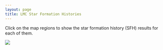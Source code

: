 ```yaml
---
layout: page
title: LMC Star Formation Histories
---
```


<!-- <script>
// var sidebarvar = document.getElementsByClassName("sidebar")
var contentvar = document.getElementsByClassName("content container")
console.log(contentvar);
</script> -->

<head>
    <title>SMASH LMC SFH Interactive Map</title>
</head>

Click on the map regions to show the star formation history (SFH) results for each of them.

<body>
    <style>
        #hess {
            display: none;
            position: absolute;
            width: 1000px;
            border: solid 5px black;
        };
    </style>
    <div id="container">
        <img id="map" src="../assets/sfh_lmc/html_parent_sfh.png"><br>
        <img id="hess" src="../assets/sfh_lmc/solution_1.png" width="1500" height="500" ><br>
        <div id="pixel"></div>
    </div>

<!-- <script>
// var sidebarvar = document.getElementsByClassName("sidebar")
var mapvar = document.getElementById("map")
console.log(mapvar);
</script> -->

<script>
    function get_lon_lat(screenX, screenY) {
        minX = 97;
        maxX = 791;
        minY = 738;
        maxY = 29;

        min_lon = 93.0;
        max_lon = 69.75;
        min_lat = -74.35;
        max_lat = -65.0;

        click_lon = min_lon + (screenX - minX)*(max_lon - min_lon)/(maxX - minX); 
        click_lat = min_lat + (screenY - minY)*(max_lat - min_lat)/(maxY - minY);
        return [click_lon, click_lat];

    };

    var click_centers = [
                            [86.19793923645537,   -71.15715194501864,  "../assets/sfh_lmc/solution_1.png"],
                            [86.25101499567377,   -70.82632639930044,  "../assets/sfh_lmc/solution_2.png"],
                            [84.75232468880438,   -71.05420330666217,  "../assets/sfh_lmc/solution_3.png"],
                            [84.82827589169337,   -70.74149093584512,  "../assets/sfh_lmc/solution_4.png"],
                            [87.84648950299007,   -71.0830663567615,  "../assets/sfh_lmc/solution_5.png"],
                            [87.9053637176595,   -70.70999121197154,  "../assets/sfh_lmc/solution_6.png"],
                            [89.94264375820094,   -70.91417202115262,  "../assets/sfh_lmc/solution_7.png"],
                            [86.49996285964365,   -70.52031786954626,  "../assets/sfh_lmc/solution_8.png"],
                            [85.13191865145632,   -70.46153330650881,  "../assets/sfh_lmc/solution_9.png"],
                            [87.92963431490301,   -70.35942222587322,  "../assets/sfh_lmc/solution_10.png"],
                            [83.63580040321243,   -70.53136884997672,  "../assets/sfh_lmc/solution_11.png"],
                            [89.67443834307767,   -70.42014998665151,  "../assets/sfh_lmc/solution_12.png"],
                            [91.54806245936338,   -70.49804811273201,  "../assets/sfh_lmc/solution_13.png"],
                            [86.50415728986977,   -70.21092696204542,  "../assets/sfh_lmc/solution_14.png"],
                            [88.79036373302269,   -70.03776846515969,  "../assets/sfh_lmc/solution_15.png"],
                            [87.18133972811437,   -69.95780531749054,  "../assets/sfh_lmc/solution_16.png"],
                            [88.39135923191523,   -69.6520128735945,  "../assets/sfh_lmc/solution_17.png"],
                            [85.0774212001396,   -70.17260625042339,  "../assets/sfh_lmc/solution_18.png"],
                            [90.95965329015758,   -69.9776283324874,  "../assets/sfh_lmc/solution_19.png"],
                            [90.40707521417315,   -69.5867724842455,  "../assets/sfh_lmc/solution_20.png"],
                            [85.65398019677772,   -69.8896586832609,  "../assets/sfh_lmc/solution_21.png"],
                            [84.05762144530472,   -69.91094901323105,  "../assets/sfh_lmc/solution_22.png"],
                            [86.5937590670065,   -69.63005192936073,  "../assets/sfh_lmc/solution_23.png"],
                            [84.98989854261796,   -69.59679494188424,  "../assets/sfh_lmc/solution_24.png"],
                            [83.52277271767687,   -70.22579562294396,  "../assets/sfh_lmc/solution_25.png"],
                            [82.16374951969655,   -70.42085072189177,  "../assets/sfh_lmc/solution_26.png"],
                            [82.42662920007675,   -69.95454056882582,  "../assets/sfh_lmc/solution_27.png"],
                            [83.46439732706843,   -69.6135739545002,  "../assets/sfh_lmc/solution_28.png"],
                            [87.08898712088325,   -69.32286609399159,  "../assets/sfh_lmc/solution_29.png"],
                            [88.64556563756057,   -69.16865993010192,  "../assets/sfh_lmc/solution_30.png"],
                            [85.59435563037992,   -69.29930471063119,  "../assets/sfh_lmc/solution_31.png"],
                            [86.59854705251755,   -69.00035904216394,  "../assets/sfh_lmc/solution_32.png"],
                            [83.39729992220533,   -70.83469296591518,  "../assets/sfh_lmc/solution_33.png"],
                            [81.97370958498078,   -69.63931083590057,  "../assets/sfh_lmc/solution_34.png"],
                            [83.98230719734438,   -69.29851258384413,  "../assets/sfh_lmc/solution_35.png"],
                            [82.3352729182854,   -69.32392839063854,  "../assets/sfh_lmc/solution_36.png"],
                            [81.3750049581373,   -70.17616279226448,  "../assets/sfh_lmc/solution_37.png"],
                            [80.5196355192248,   -70.45171590483477,  "../assets/sfh_lmc/solution_38.png"],
                            [83.43061602949513,   -71.12872571379908,  "../assets/sfh_lmc/solution_39.png"],
                            [81.99998781783701,   -70.74405105746382,  "../assets/sfh_lmc/solution_40.png"],
                            [80.62970766687725,   -70.75838501385331,  "../assets/sfh_lmc/solution_41.png"],
                            [80.74763790365459,   -69.41745965585059,  "../assets/sfh_lmc/solution_42.png"],
                            [80.7243788693573,   -69.84949406151502,  "../assets/sfh_lmc/solution_43.png"],
                            [79.78681956251555,   -70.11285751221452,  "../assets/sfh_lmc/solution_44.png"],
                            [84.74455321936874,   -68.96603661950255,  "../assets/sfh_lmc/solution_45.png"],
                            [88.02166280096776,   -68.80779196015001,  "../assets/sfh_lmc/solution_46.png"],
                            [85.89758470444514,   -68.72211939103441,  "../assets/sfh_lmc/solution_47.png"],
                            [83.14744517699292,   -68.99322081589608,  "../assets/sfh_lmc/solution_48.png"],
                            [81.71426744543096,   -69.03870340961804,  "../assets/sfh_lmc/solution_49.png"],
                            [79.64080295634623,   -69.61728338864356,  "../assets/sfh_lmc/solution_50.png"],
                            [80.33097447811075,   -69.12035557827396,  "../assets/sfh_lmc/solution_51.png"],
                            [79.07933899132705,   -70.37854046057554,  "../assets/sfh_lmc/solution_52.png"],
                            [81.97839333790395,   -71.04773949272854,  "../assets/sfh_lmc/solution_53.png"],
                            [82.32991281143656,   -71.35827042921937,  "../assets/sfh_lmc/solution_54.png"],
                            [78.64811166318931,   -69.88177025419668,  "../assets/sfh_lmc/solution_55.png"],
                            [83.70919449005098,   -68.702554900901,  "../assets/sfh_lmc/solution_56.png"],
                            [77.99491686187483,   -69.53451780635127,  "../assets/sfh_lmc/solution_57.png"],
                            [80.54399668597614,   -71.04762813009343,  "../assets/sfh_lmc/solution_58.png"],
                            [84.99491408482285,   -71.3677682030029,  "../assets/sfh_lmc/solution_59.png"],
                            [83.7241346656107,   -71.44268275240874,  "../assets/sfh_lmc/solution_60.png"],
                            [79.16228197295355,   -70.6945773145265,  "../assets/sfh_lmc/solution_61.png"],
                            [86.57935218770537,   -71.48321032753441,  "../assets/sfh_lmc/solution_62.png"],
                            [77.76930765170864,   -70.54529337260139,  "../assets/sfh_lmc/solution_63.png"],
                            [88.20722591156657,   -71.45552033737721,  "../assets/sfh_lmc/solution_64.png"],
                            [89.77282460286933,   -71.47375784064613,  "../assets/sfh_lmc/solution_65.png"],
                            [85.27514216036529,   -71.6969574026768,  "../assets/sfh_lmc/solution_66.png"],
                            [82.60887882763681,   -71.67702717179455,  "../assets/sfh_lmc/solution_67.png"],
                            [80.90179548123407,   -71.33904798346728,  "../assets/sfh_lmc/solution_68.png"],
                            [79.12880398445527,   -70.9989032964016,  "../assets/sfh_lmc/solution_69.png"],
                            [79.39371494580341,   -71.31689724265429,  "../assets/sfh_lmc/solution_70.png"],
                            [77.71048168022385,   -70.87542073087884,  "../assets/sfh_lmc/solution_71.png"],
                            [77.80719759643605,   -70.17821322632462,  "../assets/sfh_lmc/solution_72.png"],
                            [76.95132311857475,   -69.90218352496119,  "../assets/sfh_lmc/solution_73.png"],
                            [78.90458639078774,   -69.23179603869315,  "../assets/sfh_lmc/solution_74.png"],
                            [77.1172481556884,   -69.21884771529199,  "../assets/sfh_lmc/solution_75.png"],
                            [76.5140006603421,   -70.38641699940585,  "../assets/sfh_lmc/solution_76.png"],
                            [77.84062817283267,   -71.22131402130866,  "../assets/sfh_lmc/solution_77.png"],
                            [76.32753666124735,   -70.72177950492468,  "../assets/sfh_lmc/solution_78.png"],
                            [83.93709554061942,   -71.78806574933999,  "../assets/sfh_lmc/solution_79.png"],
                            [81.14940749193968,   -71.63824584254166,  "../assets/sfh_lmc/solution_80.png"],
                            [76.42575769089838,   -69.60050907421302,  "../assets/sfh_lmc/solution_81.png"],
                            [81.73854299484098,   -71.95138620839509,  "../assets/sfh_lmc/solution_82.png"],
                            [83.19935334729517,   -72.06648199325679,  "../assets/sfh_lmc/solution_83.png"],
                            [82.1553483424786,   -68.73504976293728,  "../assets/sfh_lmc/solution_84.png"],
                            [76.3600682297749,   -71.07849836179024,  "../assets/sfh_lmc/solution_85.png"],
                            [79.6207355785831,   -71.631093997419,  "../assets/sfh_lmc/solution_86.png"],
                            [80.13405175582831,   -71.95179145259897,  "../assets/sfh_lmc/solution_87.png"],
                            [75.72341547715314,   -70.11292389192215,  "../assets/sfh_lmc/solution_88.png"],
                            [74.9169521847353,   -70.4082398541081,  "../assets/sfh_lmc/solution_89.png"],
                            [80.28023304702563,   -68.81377873344084,  "../assets/sfh_lmc/solution_90.png"],
                            [74.82470202545976,   -70.72735449509392,  "../assets/sfh_lmc/solution_91.png"],
                            [81.03391032102168,   -68.57549359792237,  "../assets/sfh_lmc/solution_92.png"],
                            [82.80739400779433,   -68.44910908693909,  "../assets/sfh_lmc/solution_93.png"],
                            [78.922372402583,   -68.83289145585424,  "../assets/sfh_lmc/solution_94.png"],
                            [79.51780429438907,   -68.51513619982563,  "../assets/sfh_lmc/solution_95.png"],
                            [84.779024370549,   -68.51320539780187,  "../assets/sfh_lmc/solution_96.png"],
                            [86.5758216845692,   -68.40911042375515,  "../assets/sfh_lmc/solution_97.png"],
                            [88.17857958907658,   -68.42547398255454,  "../assets/sfh_lmc/solution_98.png"],
                            [89.52885434746682,   -68.61722687169743,  "../assets/sfh_lmc/solution_99.png"],
                            [88.57947399754407,   -68.05146062764906,  "../assets/sfh_lmc/solution_100.png"],
                            [77.3165635173735,   -68.88734944805287,  "../assets/sfh_lmc/solution_101.png"],
                            [75.71351651843257,   -68.99855758081668,  "../assets/sfh_lmc/solution_102.png"],
                            [75.60692745618806,   -69.3407439707967,  "../assets/sfh_lmc/solution_103.png"],
                            [81.56900436793546,   -68.29691590542954,  "../assets/sfh_lmc/solution_104.png"],
                            [83.96156428799185,   -68.26241684970724,  "../assets/sfh_lmc/solution_105.png"],
                            [75.13772242998006,   -69.809611954237,  "../assets/sfh_lmc/solution_106.png"],
                            [74.08615233291636,   -70.06712998768143,  "../assets/sfh_lmc/solution_107.png"],
                            [74.7605706035878,   -71.06290357235333,  "../assets/sfh_lmc/solution_108.png"],
                            [77.99735542124922,   -71.55732901131668,  "../assets/sfh_lmc/solution_109.png"],
                            [74.38753196815041,   -69.5369796876985,  "../assets/sfh_lmc/solution_110.png"],
                            [74.0961360902417,   -69.20138940293685,  "../assets/sfh_lmc/solution_111.png"],
                            [77.89911020891125,   -68.54543189569223,  "../assets/sfh_lmc/solution_112.png"],
                            [80.15122528347901,   -68.2466715472495,  "../assets/sfh_lmc/solution_113.png"],
                            [78.58348648789509,   -68.23975289689098,  "../assets/sfh_lmc/solution_114.png"],
                            [74.24844667566272,   -68.88098428354148,  "../assets/sfh_lmc/solution_115.png"],
                            [81.08640797943764,   -67.98334942780878,  "../assets/sfh_lmc/solution_116.png"],
                            [85.43448102470936,   -68.14636663643395,  "../assets/sfh_lmc/solution_117.png"],
                            [82.6793158437168,   -68.08809119297713,  "../assets/sfh_lmc/solution_118.png"],
                            [84.08275152752826,   -67.92618199367666,  "../assets/sfh_lmc/solution_119.png"],
                            [73.3214100708862,   -70.35855848005234,  "../assets/sfh_lmc/solution_120.png"],
                            [76.3507983829457,   -68.60762376605568,  "../assets/sfh_lmc/solution_121.png"],
                            [75.02782536977466,   -68.64625071577359,  "../assets/sfh_lmc/solution_122.png"],
                            [73.22900782449803,   -69.78422820843737,  "../assets/sfh_lmc/solution_123.png"],
                            [72.74581586806963,   -69.42824649678191,  "../assets/sfh_lmc/solution_124.png"],
                            [78.37455196799925,   -71.91356470151817,  "../assets/sfh_lmc/solution_125.png"],
                            [76.28468920424768,   -71.44076685372393,  "../assets/sfh_lmc/solution_126.png"],
                            [76.52124952657493,   -71.81895110079722,  "../assets/sfh_lmc/solution_127.png"],
                            [73.09892257310062,   -70.71152424144418,  "../assets/sfh_lmc/solution_128.png"],
                            [71.51571258756015,   -70.52253607063344,  "../assets/sfh_lmc/solution_129.png"],
                            [76.85560296629372,   -68.28469971629542,  "../assets/sfh_lmc/solution_130.png"],
                            [72.2905985140159,   -69.11930904589381,  "../assets/sfh_lmc/solution_131.png"],
                            [82.27897600977809,   -67.77428140340443,  "../assets/sfh_lmc/solution_132.png"],
                            [77.50505380378503,   -68.01208816944823,  "../assets/sfh_lmc/solution_133.png"],
                            [72.17547341451873,   -70.0921042616164,  "../assets/sfh_lmc/solution_134.png"],
                            [71.59404121038625,   -69.51025413227664,  "../assets/sfh_lmc/solution_135.png"],
                            [74.369826486185,   -71.43042930473484,  "../assets/sfh_lmc/solution_136.png"],
                            [74.71323310878911,   -71.83493128420936,  "../assets/sfh_lmc/solution_137.png"],
                            [73.10683633877764,   -71.13450095224624,  "../assets/sfh_lmc/solution_138.png"],
                            [71.82830587062986,   -71.0341619746885,  "../assets/sfh_lmc/solution_139.png"],
                            [81.01840746117597,   -72.28627889077289,  "../assets/sfh_lmc/solution_140.png"],
                            [79.45791796170944,   -67.95454344606888,  "../assets/sfh_lmc/solution_141.png"],
                            [72.84851593246064,   -68.78149461245478,  "../assets/sfh_lmc/solution_142.png"],
                            [71.01040408085832,   -68.9785069025343,  "../assets/sfh_lmc/solution_143.png"],
                            [75.3261844808072,   -68.28843473238332,  "../assets/sfh_lmc/solution_144.png"],
                            [80.3916543417766,   -67.69384047344606,  "../assets/sfh_lmc/solution_145.png"],
                            [73.92758133719258,   -68.40680043657088,  "../assets/sfh_lmc/solution_146.png"],
                            [72.43032455973986,   -68.49145019149756,  "../assets/sfh_lmc/solution_147.png"],
                            [85.72417549051484,   -67.7997195989743,  "../assets/sfh_lmc/solution_148.png"],
                            [78.33216616843048,   -67.78091050095551,  "../assets/sfh_lmc/solution_149.png"],
                            [87.02482995339716,   -67.95885032527585,  "../assets/sfh_lmc/solution_150.png"],
                            [83.685021864316,   -67.62995829460638,  "../assets/sfh_lmc/solution_151.png"],
                            [75.94397676345669,   -67.996911406982,  "../assets/sfh_lmc/solution_152.png"],
                            [76.73424340664546,   -67.72750277607335,  "../assets/sfh_lmc/solution_153.png"],
                            [81.47259507448285,   -67.49520789391349,  "../assets/sfh_lmc/solution_154.png"],
                            [70.79949605294574,   -68.64956706042133,  "../assets/sfh_lmc/solution_155.png"],
                            [73.02352333925033,   -71.7808012210565,  "../assets/sfh_lmc/solution_156.png"],
                            [79.0536216782919,   -72.285146986298,  "../assets/sfh_lmc/solution_157.png"],
                            [76.99464811284314,   -72.21397941352504,  "../assets/sfh_lmc/solution_158.png"],
                            [82.7200279272118,   -72.4054701620757,  "../assets/sfh_lmc/solution_159.png"],
                            [74.9310312433156,   -72.23792748951412,  "../assets/sfh_lmc/solution_160.png"],
                            [86.95647571929285,   -71.84810154110987,  "../assets/sfh_lmc/solution_161.png"],
                            [85.18256253898791,   -72.0511097035588,  "../assets/sfh_lmc/solution_162.png"],
                            [88.71115317976253,   -71.93627603638552,  "../assets/sfh_lmc/solution_163.png"],
                            [86.87861784395913,   -72.35007477351418,  "../assets/sfh_lmc/solution_164.png"],
                            [84.5471441950247,   -72.3933365250849,  "../assets/sfh_lmc/solution_165.png"],
                            [81.29691913987735,   -72.70212793415644,  "../assets/sfh_lmc/solution_166.png"],
                            [89.07899851857033,   -72.30424943853984,  "../assets/sfh_lmc/solution_167.png"],
                            [79.34108965492342,   -72.668270260901,  "../assets/sfh_lmc/solution_168.png"],
                            [77.20163306041286,   -72.62950003419112,  "../assets/sfh_lmc/solution_169.png"],
                            [75.12197557484646,   -72.69116000636902,  "../assets/sfh_lmc/solution_170.png"],
                            [72.4680607713136,   -72.25374736483727,  "../assets/sfh_lmc/solution_171.png"],
                            [74.05039098895897,   -68.060930781384,  "../assets/sfh_lmc/solution_172.png"],
                            [74.77543120453296,   -67.82704539559408,  "../assets/sfh_lmc/solution_173.png"],
                            [79.13102020926823,   -67.52571756948909,  "../assets/sfh_lmc/solution_174.png"],
                            [80.19941419571714,   -67.2954299407898,  "../assets/sfh_lmc/solution_175.png"],
                            [77.59280001931772,   -67.47631706588777,  "../assets/sfh_lmc/solution_176.png"],
                            [72.71469050732851,   -68.15708389229202,  "../assets/sfh_lmc/solution_177.png"],
                            [85.17821134114575,   -67.49922819458868,  "../assets/sfh_lmc/solution_178.png"],
                            [82.81268252018752,   -67.33415701653335,  "../assets/sfh_lmc/solution_179.png"],
                            [75.47880642746519,   -67.56969927490232,  "../assets/sfh_lmc/solution_180.png"],
                            [81.58896138007759,   -67.11875384072873,  "../assets/sfh_lmc/solution_181.png"],
                            [78.56499972066695,   -67.2139833663391,  "../assets/sfh_lmc/solution_182.png"],
                            [71.55989601753389,   -68.12545434168224,  "../assets/sfh_lmc/solution_183.png"],
                            [73.67932028750232,   -67.6234677423916,  "../assets/sfh_lmc/solution_184.png"],
                            [87.24198871951799,   -67.52826123411693,  "../assets/sfh_lmc/solution_185.png"],
                            [76.33648155967047,   -67.31980288947527,  "../assets/sfh_lmc/solution_186.png"],
                            [86.02045877184122,   -67.20154810330452,  "../assets/sfh_lmc/solution_187.png"],
                            [84.23240138878745,   -67.19859730795619,  "../assets/sfh_lmc/solution_188.png"],
                            [85.04389978262685,   -66.85884788952221,  "../assets/sfh_lmc/solution_189.png"],
                            [74.81086587534185,   -67.27395668009426,  "../assets/sfh_lmc/solution_190.png"],
                            [80.01643428826208,   -66.94598066239902,  "../assets/sfh_lmc/solution_191.png"],
                            [81.41045294150166,   -66.77855500849532,  "../assets/sfh_lmc/solution_192.png"],
                            [73.66109387739851,   -67.25430686245552,  "../assets/sfh_lmc/solution_193.png"],
                            [77.18196083879994,   -67.06548850793344,  "../assets/sfh_lmc/solution_194.png"],
                            [75.6230793829826,   -67.00675502427285,  "../assets/sfh_lmc/solution_195.png"],
                            [83.04732830763561,   -66.94241777724346,  "../assets/sfh_lmc/solution_196.png"],
                            [83.71247816669081,   -66.61930862714338,  "../assets/sfh_lmc/solution_197.png"],
                            [78.47214856790619,   -66.84843801622787,  "../assets/sfh_lmc/solution_198.png"],
                            [74.61795855166118,   -66.81169078653869,  "../assets/sfh_lmc/solution_199.png"],
                            [76.54873153970982,   -66.73841278024176,  "../assets/sfh_lmc/solution_200.png"],
                            [77.85601883827546,   -66.53136853582221,  "../assets/sfh_lmc/solution_201.png"],
                            [87.25588438473834,   -66.99674479268909,  "../assets/sfh_lmc/solution_202.png"],
                            [82.30932411943658,   -66.50606639973044,  "../assets/sfh_lmc/solution_203.png"],
                            [86.70043758165427,   -66.61672827443691,  "../assets/sfh_lmc/solution_204.png"],
                            [72.9283929644385,   -72.61626166850158,  "../assets/sfh_lmc/solution_205.png"],
                            [83.46213275082445,   -72.80892306988795,  "../assets/sfh_lmc/solution_206.png"],
                            [79.74342793096781,   -66.59722712696795,  "../assets/sfh_lmc/solution_207.png"],
                            [80.82016334961007,   -66.3569986290216,  "../assets/sfh_lmc/solution_208.png"],
                            [85.86486770224305,   -72.78043936539137,  "../assets/sfh_lmc/solution_209.png"],
                            [86.90674954502262,   -73.268091664179,  "../assets/sfh_lmc/solution_210.png"],
                            [78.95382647045072,   -66.26398170963182,  "../assets/sfh_lmc/solution_211.png"],
                            [85.09971499350998,   -66.46991584760325,  "../assets/sfh_lmc/solution_212.png"],
                            [76.33512469953723,   -66.36927793902053,  "../assets/sfh_lmc/solution_213.png"],
                            [86.29480282345634,   -66.18347378464861,  "../assets/sfh_lmc/solution_214.png"],
                            [84.54542274033936,   -66.19321943994004,  "../assets/sfh_lmc/solution_215.png"],
                            [77.51397723326622,   -66.09668860479009,  "../assets/sfh_lmc/solution_216.png"],
                            [82.63516803589341,   -66.15017632667266,  "../assets/sfh_lmc/solution_217.png"],
                            [76.2271745713442,   -65.95730824348598,  "../assets/sfh_lmc/solution_218.png"],
                            [80.32043521388017,   -65.98029576930446,  "../assets/sfh_lmc/solution_219.png"],
                            [81.94897634471342,   -65.81724436869807,  "../assets/sfh_lmc/solution_220.png"],
                            [78.65052944044487,   -65.85257276295151,  "../assets/sfh_lmc/solution_221.png"],
                            [78.21655097601624,   -73.06856317553239,  "../assets/sfh_lmc/solution_222.png"],
                            [80.49927015129767,   -73.12666733497127,  "../assets/sfh_lmc/solution_223.png"],
                            [82.74884022991814,   -73.197102705759,  "../assets/sfh_lmc/solution_224.png"],
                            [73.62018525532957,   -73.04580429778913,  "../assets/sfh_lmc/solution_225.png"],
                            [78.8156357564755,   -73.53267295136337,  "../assets/sfh_lmc/solution_226.png"],
                            [81.84840751957678,   -73.64627183718557,  "../assets/sfh_lmc/solution_227.png"],
                            [76.22621426325912,   -73.13877269330125,  "../assets/sfh_lmc/solution_228.png"],
                            [84.85317934624577,   -73.44962039397564,  "../assets/sfh_lmc/solution_229.png"],
                            [79.0214438596179,   -65.49871528753171,  "../assets/sfh_lmc/solution_230.png"],
                            [77.32903410457571,   -65.54348276315935,  "../assets/sfh_lmc/solution_231.png"],
                            [84.85667159559746,   -73.92752505339423,  "../assets/sfh_lmc/solution_232.png"] ];

    document.getElementById("map").addEventListener("click", function (event) {
        var contentvar = document.getElementById("map")
        // [0].children[0]
        // console.log(contentvar.clientX);
        // console.log(contentvar.pageX);
        click_lonlat = get_lon_lat(event.pageX-contentvar.offsetLeft, event.pageY-contentvar.offsetTop);

        out_str = event.pageX-contentvar.offsetLeft + " " + event.pageY-contentvar.offsetTop + " " + click_lonlat[0] + " " + click_lonlat[1];
        document.getElementById("pixel").innerHTML = out_str;
        // out_str = event.clientX + " " + event.clientY + " " + click_lonlat[0] + " " + click_lonlat[1];
        // document.getElementById("pixel").innerHTML = out_str;

        cmd = document.getElementById("hess")
        for(var i=0; i<click_centers.length; i++) {
            target_lon = click_centers[i][0];
            target_lat = click_centers[i][1];
            target_img = click_centers[i][2];
            dist = Math.pow(click_lonlat[0] - target_lon,2) +
                Math.pow(click_lonlat[1] - target_lat,2);
            if(dist < 0.3) {

                cmd.style.display = "block";
                if(event.pageX >  20000) {
                    cmd.style.left = 40;
                } else {
                    cmd.style.left = 800;
                };
                // cmd.style.left = 1000;
                cmd.style.top = 20;
                cmd.src = target_img;
                return;
            }
        };
        // Didn't find one.
        cmd.style.display = "none";

    });
</script>
</body>
